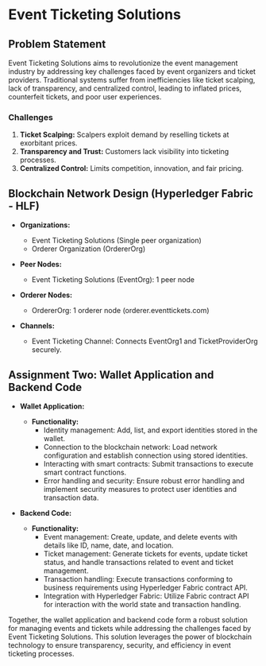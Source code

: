 # Event Ticketing Solutions

## Problem Statement
Event Ticketing Solutions aims to revolutionize the event management industry by addressing key challenges faced by event organizers and ticket providers. Traditional systems suffer from inefficiencies like ticket scalping, lack of transparency, and centralized control, leading to inflated prices, counterfeit tickets, and poor user experiences.

### Challenges
1. **Ticket Scalping:** Scalpers exploit demand by reselling tickets at exorbitant prices.
2. **Transparency and Trust:** Customers lack visibility into ticketing processes.
3. **Centralized Control:** Limits competition, innovation, and fair pricing.

## Blockchain Network Design (Hyperledger Fabric - HLF)
- **Organizations:**
  - Event Ticketing Solutions (Single peer organization)
  - Orderer Organization (OrdererOrg)

- **Peer Nodes:**
  - Event Ticketing Solutions (EventOrg): 1 peer node

- **Orderer Nodes:**
  - OrdererOrg: 1 orderer node (orderer.eventtickets.com)

- **Channels:**
  - Event Ticketing Channel: Connects EventOrg1 and TicketProviderOrg securely.

## Assignment Two: Wallet Application and Backend Code
- **Wallet Application:**
  - **Functionality:**
    - Identity management: Add, list, and export identities stored in the wallet.
    - Connection to the blockchain network: Load network configuration and establish connection using stored identities.
    - Interacting with smart contracts: Submit transactions to execute smart contract functions.
    - Error handling and security: Ensure robust error handling and implement security measures to protect user identities and transaction data.

- **Backend Code:**
  - **Functionality:**
    - Event management: Create, update, and delete events with details like ID, name, date, and location.
    - Ticket management: Generate tickets for events, update ticket status, and handle transactions related to event and ticket management.
    - Transaction handling: Execute transactions conforming to business requirements using Hyperledger Fabric contract API.
    - Integration with Hyperledger Fabric: Utilize Fabric contract API for interaction with the world state and transaction handling.

Together, the wallet application and backend code form a robust solution for managing events and tickets while addressing the challenges faced by Event Ticketing Solutions. This solution leverages the power of blockchain technology to ensure transparency, security, and efficiency in event ticketing processes.
